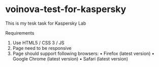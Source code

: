 # voinova-test-for-kaspersky

This is my tesk task for Kaspersky Lab

Requirements 
1.	Use HTML5 / CSS 3 / JS 
2.	Page need to be responsive 
3.	Page should support following browsers: 
•	Firefox (latest version) 
•	Google Chrome (latest version)
•	Safari (latest version) 
